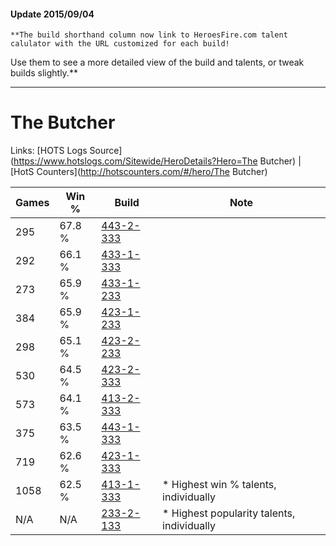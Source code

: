 #### Update 2015/09/04
    **The build shorthand column now link to HeroesFire.com talent calulator with the URL customized for each build!  
Use them to see a more detailed view of the build and talents, or tweak builds slightly.**

***

# The Butcher

Links: [HOTS Logs Source](https://www.hotslogs.com/Sitewide/HeroDetails?Hero=The Butcher) | [HotS Counters](http://hotscounters.com/#/hero/The Butcher)

Games  | Win %  | Build     | Note
-----  | -----  | -----     | ----
295    | 67.8 % | [443-2-333](http://www.heroesfire.com/hots/talent-calculator/the-butcher#t3XD) | 
292    | 66.1 % | [433-1-333](http://www.heroesfire.com/hots/talent-calculator/the-butcher#sgt5) | 
273    | 65.9 % | [433-1-233](http://www.heroesfire.com/hots/talent-calculator/the-butcher#sgrX) | 
384    | 65.9 % | [423-1-233](http://www.heroesfire.com/hots/talent-calculator/the-butcher#sIR1) | 
298    | 65.1 % | [423-2-233](http://www.heroesfire.com/hots/talent-calculator/the-butcher#sIgf) | 
530    | 64.5 % | [423-2-333](http://www.heroesfire.com/hots/talent-calculator/the-butcher#sIiD) | 
573    | 64.1 % | [413-2-333](http://www.heroesfire.com/hots/talent-calculator/the-butcher#rwHj) | 
375    | 63.5 % | [443-1-333](http://www.heroesfire.com/hots/talent-calculator/the-butcher#t3Hb) | 
719    | 62.6 % | [423-1-333](http://www.heroesfire.com/hots/talent-calculator/the-butcher#sISb) | 
1058   | 62.5 % | [413-1-333](http://www.heroesfire.com/hots/talent-calculator/the-butcher#rw25) | * Highest win % talents, individually
N/A    | N/A    | [233-2-133](http://www.heroesfire.com/hots/talent-calculator/the-butcher#l2nb) | * Highest popularity talents, individually
